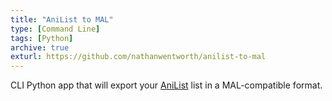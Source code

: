 ```yaml
---
title: "AniList to MAL"
type: [Command Line]
tags: [Python]
archive: true
exturl: https://github.com/nathanwentworth/anilist-to-mal
---
```

CLI Python app that will export your [AniList](https://anilist.co) list in a MAL-compatible format. 